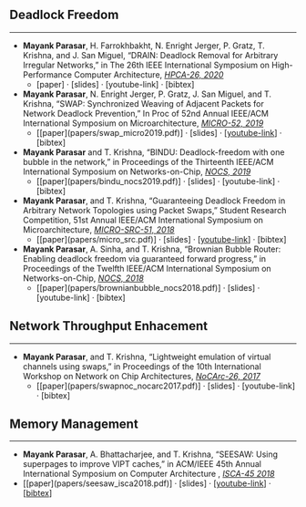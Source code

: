 ## Deadlock Freedom
-------
* **Mayank Parasar**, H. Farrokhbakht, N. Enright Jerger, P. Gratz, T. Krishna, and J. San Miguel, “DRAIN: Deadlock Removal for Arbitrary Irregular Networks,” in The 26th IEEE International Symposium on High-Performance Computer Architecture,  <u>*HPCA-26, 2020*</u>
	* <div>[paper] · [slides] · [youtube-link] · [bibtex]</div>
* **Mayank Parasar**, N. Enright Jerger, P. Gratz, J. San Miguel, and T. Krishna, “SWAP: Synchronized Weaving of Adjacent Packets for Network Deadlock Prevention,” In Proc of 52nd Annual IEEE/ACM International Symposium on Microarchitecture, <u>*MICRO-52, 2019*</u>
	* <div>[[paper](papers/swap_micro2019.pdf)] · [slides] · [<a href="https://www.youtube.com/watch?v=HUmRfd2BDRA&amp=&feature=youtu.be">youtube-link</a>] · [bibtex]</div>
* **Mayank Parasar** and T. Krishna, “BINDU: Deadlock-freedom with one bubble in the network,” in Proceedings of the Thirteenth IEEE/ACM International Symposium on Networks-on-Chip, <u>*NOCS, 2019*</u>
	* <div>[[paper](papers/bindu_nocs2019.pdf)] · [slides] · [youtube-link] · [bibtex]</div>
* **Mayank Parasar**, and T. Krishna, “Guaranteeing Deadlock Freedom in Arbitrary Network Topologies using Packet Swaps,” Student Research Competition, 51st Annual IEEE/ACM International Symposium on Microarchitecture, <u>*MICRO-SRC-51, 2018*</u>
	* <div>[[paper](papers/micro_src.pdf)] · [slides] · [<a href="https://www.youtube.com/watch?v=HUmRfd2BDRA&amp=&feature=youtu.be">youtube-link</a>] · [bibtex]</div>
* **Mayank Parasar**, A. Sinha, and T. Krishna, “Brownian Bubble Router: Enabling deadlock freedom via guaranteed forward progress,” in Proceedings of the Twelfth IEEE/ACM International Symposium on Networks-on-Chip, <u>*NOCS, 2018*</u>
	* <div>[[paper](papers/brownianbubble_nocs2018.pdf)] · [slides] · [youtube-link] · [bibtex]</div>

## Network Throughput Enhacement
-------
* **Mayank Parasar**, and T. Krishna, “Lightweight emulation of virtual channels using swaps,” in Proceedings of the 10th International Workshop on Network on Chip Architectures,  <u>*NoCArc-26, 2017*</u>
	* <div>[[paper](papers/swapnoc_nocarc2017.pdf)] · [slides] · [youtube-link] · [bibtex]</div>


## Memory Management
-------
* **Mayank Parasar**, A. Bhattacharjee, and T. Krishna, “SEESAW: Using superpages to improve VIPT caches,” in ACM/IEEE 45th Annual International Symposium on Computer Architecture , <u>*ISCA-45 2018*</u>
 * <div>[[paper](papers/seesaw_isca2018.pdf)] · [slides] · [<a href="https://www.youtube.com/watch?v=We_SBIk9Qog">youtube-link</a>] · [<a href="papers/seesaw.bib">bibtex</a>]</div>
